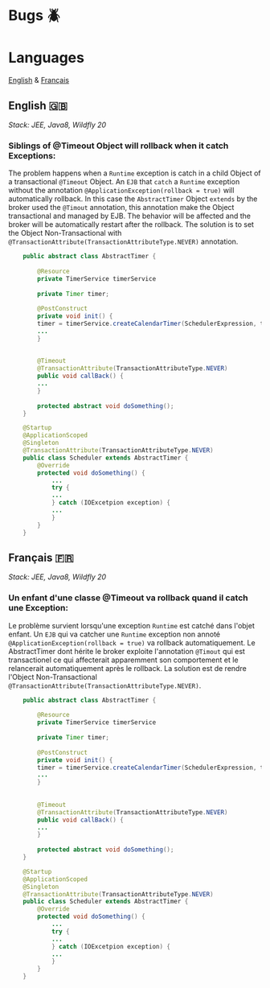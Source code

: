 # Bugs 🪲 

# Languages
[English](#english-)
&
[Français](#français-)



## English 🇬🇧

*Stack: JEE, Java8, Wildfly 20*

### Siblings of @Timeout Object will rollback when it catch Exceptions: 
The problem happens when a `Runtime` exception is catch in a child Object of a transactional `@Timeout` Object.
An `EJB` that `catch` a `Runtime` exception without the annotation `@ApplicationException(rollback = true)` will automatically rollback. In this case  the `AbstractTimer` Object `extends` by the broker used the `@Timout` annotation, this annotation make the Object transactional and managed by EJB. The behavior will be affected and the broker will be automatically restart after the rollback. The solution is to set the Object Non-Transactional with `@TransactionAttribute(TransactionAttributeType.NEVER)` annotation.

```java
    public abstract class AbstractTimer {
    
        @Resource
        private TimerService timerService
        
        private Timer timer;
        
        @PostConstruct
        private void init() {
        timer = timerService.createCalendarTimer(SchedulerExpression, timerConfig);
        ...
        }
    
    
        @Timeout
        @TransactionAttribute(TransactionAttributeType.NEVER)
        public void callBack() {
        ...
        }
        
        protected abstract void doSomething();
    }

    @Startup
    @ApplicationScoped
    @Singleton
    @TransactionAttribute(TransactionAttributeType.NEVER)
    public class Scheduler extends AbstractTimer {
        @Override
        protected void doSomething() {
            ...
            try {
            ...
            } catch (IOExcetpion exception) {
            ...
            }
        }
    }
```


## Français 🇫🇷

*Stack: JEE, Java8, Wildfly 20*

### Un enfant d'une classe @Timeout va rollback quand il catch une Exception: 
Le problème survient lorsqu'une exception `Runtime` est catché dans l'objet enfant.
Un `EJB` qui va catcher une `Runtime` exception non annoté `@ApplicationException(rollback = true)` va rollback automatiquement. Le AbstractTimer dont hérite le broker exploite l'annotation `@Timout` qui est transactionel ce qui affecterait apparemment son comportement et le relancerait automatiquement après le rollback. La solution est de rendre l'Object Non-Transactional `@TransactionAttribute(TransactionAttributeType.NEVER)`.

```java
    public abstract class AbstractTimer {
    
        @Resource
        private TimerService timerService
        
        private Timer timer;
        
        @PostConstruct
        private void init() {
        timer = timerService.createCalendarTimer(SchedulerExpression, timerConfig);
        ...
        }
    
    
        @Timeout
        @TransactionAttribute(TransactionAttributeType.NEVER)
        public void callBack() {
        ...
        }
        
        protected abstract void doSomething();
    }

    @Startup
    @ApplicationScoped
    @Singleton
    @TransactionAttribute(TransactionAttributeType.NEVER)
    public class Scheduler extends AbstractTimer {
        @Override
        protected void doSomething() {
            ...
            try {
            ...
            } catch (IOExcetpion exception) {
            ...
            }
        }
    }
```
